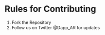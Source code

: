 <h1>Rules for Contributing</h1>

1. Fork the Repository
2. Follow us on Twitter @Dapp_AR for updates 
